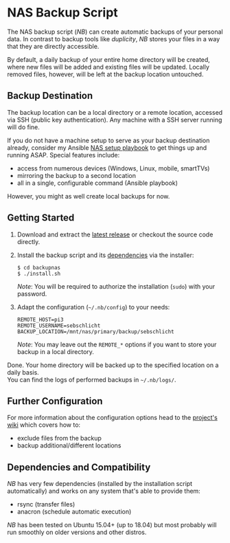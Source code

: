 # NAS Backup Script

The NAS backup script (*NB*) can create automatic backups of your personal data.
In contrast to backup tools like *duplicity*, *NB* stores your files in a way that they are directly accessible.

By default, a daily backup of your entire home directory will be created, where new files will be added and existing files will be updated.
Locally removed files, however, will be left at the backup location untouched.

## Backup Destination

The backup location can be a local directory or a remote location, accessed via SSH (public key authentication).
Any machine with a SSH server running will do fine.

If you do not have a machine setup to serve as your backup destination already, consider my Ansible [NAS setup playbook](https://github.com/sebschlicht/ansible-nas) to get things up and running ASAP.
Special features include:

* access from numerous devices (Windows, Linux, mobile, smartTVs)
* mirroring the backup to a second location
* all in a single, configurable command (Ansible playbook)

However, you might as well create local backups for now.

## Getting Started

1. Download and extract the [latest release](releases/latest) or checkout the source code directly.

1. Install the backup script and its [dependencies](dependencies-and-compatibility) via the installer:

       $ cd backupnas
       $ ./install.sh
   
   *Note*: You will be required to authorize the installation (`sudo`) with your password.

1. Adapt the configuration (`~/.nb/config`) to your needs:

       REMOTE_HOST=pi3
       REMOTE_USERNAME=sebschlicht
       BACKUP_LOCATION=/mnt/nas/primary/backup/sebschlicht
   
   *Note*: You may leave out the `REMOTE_*` options if you want to store your backup in a local directory.

Done. Your home directory will be backed up to the specified location on a daily basis.  
You can find the logs of performed backups in `~/.nb/logs/`.

## Further Configuration

For more information about the configuration options head to the [project's wiki](../../wiki) which covers how to:

* exclude files from the backup
* backup additional/different locations

## Dependencies and Compatibility

*NB* has very few dependencies (installed by the installation script automatically) and works on any system that's able to provide them:

* rsync (transfer files)
* anacron (schedule automatic execution)

*NB* has been tested on Ubuntu 15.04+ (up to 18.04) but most probably will run smoothly on older versions and other distros.
